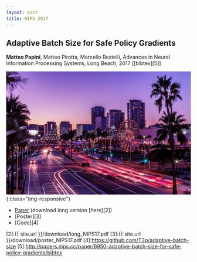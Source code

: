 ```yaml
---
layout: post
title: NIPS 2017
---
```

## Adaptive Batch Size for Safe Policy Gradients
**Matteo Papini**, Matteo Pirotta, Marcello Restelli, Advances in Neural Information Processing Systems, Long Beach, 2017 \[[bibtex][5]\]

![image-title-here](../images/longbeach.jpg){:class="img-responsive"}

* [Paper][1] (download long version [here][2])
* [Poster][3]
* [Code][4]

[1]:http://papers.nips.cc/paper/6950-adaptive-batch-size-for-safe-policy-gradients
[2]:{{ site.url }}/download/long_NIPS17.pdf
[3]:{{ site.url }}/download/poster_NIPS17.pdf
[4]:https://github.com/T3p/adaptive-batch-size
[5]:http://papers.nips.cc/paper/6950-adaptive-batch-size-for-safe-policy-gradients/bibtex

